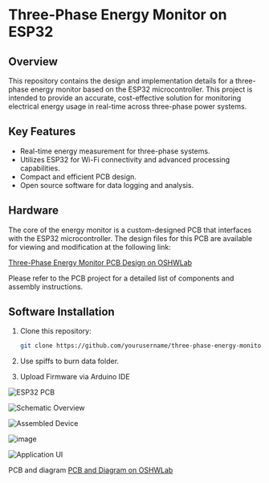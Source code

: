 # Three-Phase Energy Monitor on ESP32

## Overview
This repository contains the design and implementation details for a three-phase energy monitor based on the ESP32 microcontroller. This project is intended to provide an accurate, cost-effective solution for monitoring electrical energy usage in real-time across three-phase power systems.

## Key Features
- Real-time energy measurement for three-phase systems.
- Utilizes ESP32 for Wi-Fi connectivity and advanced processing capabilities.
- Compact and efficient PCB design.
- Open source software for data logging and analysis.

## Hardware
The core of the energy monitor is a custom-designed PCB that interfaces with the ESP32 microcontroller. The design files for this PCB are available for viewing and modification at the following link:

[Three-Phase Energy Monitor PCB Design on OSHWLab](https://oshwlab.com/kamil.adaskamil.adas/adas)

Please refer to the PCB project for a detailed list of components and assembly instructions.

## Software Installation
1. Clone this repository:
   ```bash
   git clone https://github.com/yourusername/three-phase-energy-monitor.git
   ```
2. Use spiffs to burn data folder.

3. Upload Firmware via Arduino IDE

![ESP32 PCB ](https://github.com/kamiladas/Digital_multimeter/assets/58427794/6b9421fc-af99-4d5c-b5da-9a12be77cae9)


![Schematic Overview](https://github.com/kamiladas/Digital_multimeter/assets/58427794/29ea7a18-3429-40fb-94ca-34e23a53a571)

![Assembled Device](https://github.com/kamiladas/Digital_multimeter/assets/58427794/a3e03493-0df3-406f-8eea-7c99154d93e4)

![image](https://github.com/kamiladas/Digital_multimeter/assets/58427794/c7716918-2110-4568-8395-b3739d3f17fe)

![Application UI](https://github.com/kamiladas/Digital_multimeter/assets/58427794/9468b386-d8fb-49d6-8b63-8a7d2e5a2e6e)


PCB and diagram 
[PCB and Diagram on OSHWLab](https://oshwlab.com/kamil.adaskamil.adas/adasa)
